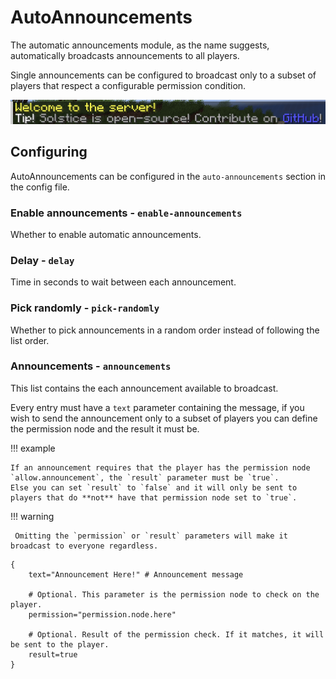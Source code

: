 # AutoAnnouncements

The automatic announcements module, as the name suggests, automatically broadcasts announcements to all players.

Single announcements can be configured to broadcast only to a subset of players that respect a configurable permission condition.

![AutoAnnouncement](../assets/features/autoannouncement.png)

## Configuring

AutoAnnouncements can be configured in the `auto-announcements` section in the config file.

### Enable announcements - `enable-announcements`

Whether to enable automatic announcements.

### Delay - `delay`

Time in seconds to wait between each announcement.

### Pick randomly - `pick-randomly`

Whether to pick announcements in a random order instead of following the list order.

### Announcements - `announcements`

This list contains the each announcement available to broadcast.

Every entry must have a `text` parameter containing the message, if you wish to send the announcement only to a subset of players you can define the permission node and the result it must be.

!!! example

    If an announcement requires that the player has the permission node `allow.announcement`, the `result` parameter must be `true`.
    Else you can set `result` to `false` and it will only be sent to players that do **not** have that permission node set to `true`.

!!! warning

     Omitting the `permission` or `result` parameters will make it broadcast to everyone regardless.

```hocon
{
    text="Announcement Here!" # Announcement message

    # Optional. This parameter is the permission node to check on the player.
    permission="permission.node.here"

    # Optional. Result of the permission check. If it matches, it will be sent to the player.
    result=true 
}
```